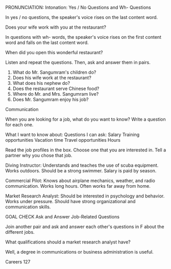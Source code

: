 PRONUNCIATION: Intonation: Yes / No Questions and Wh- Questions

In yes / no questions, the speaker's voice rises on the last content word.

Does your wife work with you at the restaurant?

In questions with wh- words, the speaker's voice rises on the first content word and falls on the last content word.

When did you open this wonderful restaurant?

Listen and repeat the questions. Then, ask and answer them in pairs.

1. What do Mr. Sangumram's children do?
2. Does his wife work at the restaurant?
3. What does his nephew do?
4. Does the restaurant serve Chinese food?
5. Where do Mr. and Mrs. Sangumram live?
6. Does Mr. Sangumram enjoy his job?

Communication

When you are looking for a job, what do you want to know? Write a question for each one.

What I want to know about:    Questions I can ask:
Salary
Training opportunities
Vacation time
Travel opportunities
Hours

Read the job profiles in the box. Choose one that you are interested in. Tell a partner why you chose that job.

Diving Instructor:
Understands and teaches the use of scuba equipment.
Works outdoors.
Should be a strong swimmer.
Salary is paid by season.

Commercial Pilot:
Knows about airplane mechanics, weather, and radio communication.
Works long hours.
Often works far away from home.

Market Research Analyst:
Should be interested in psychology and behavior.
Works under pressure.
Should have strong organizational and communication skills.

GOAL CHECK
Ask and Answer Job-Related Questions

Join another pair and ask and answer each other's questions in F about the different jobs.

What qualifications should a market research analyst have?

Well, a degree in communications or business administration is useful.

Careers 127